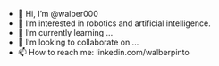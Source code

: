 - 👋 Hi, I’m @walber000
- 👀 I’m interested in robotics and artificial intelligence.
- 🌱 I’m currently learning ...
- 💞️ I’m looking to collaborate on ...
- 📫 How to reach me: linkedin.com/walberpinto

<!---
walber000/walber000 is a ✨ special ✨ repository because its `README.md` (this file) appears on your GitHub profile.
You can click the Preview link to take a look at your changes.
--->
